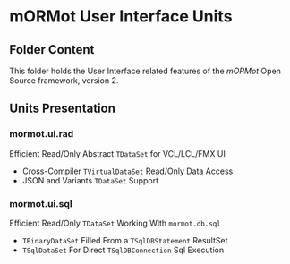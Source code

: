 # mORMot User Interface Units

## Folder Content

This folder holds the User Interface related features of the *mORMot* Open Source framework, version 2.


## Units Presentation

### mormot.ui.rad

Efficient Read/Only Abstract `TDataSet` for VCL/LCL/FMX UI
- Cross-Compiler `TVirtualDataSet` Read/Only Data Access
- JSON and Variants `TDataSet` Support

### mormot.ui.sql

Efficient Read/Only `TDataSet` Working With `mormot.db.sql`
- `TBinaryDataSet` Filled From a `TSqlDBStatement` ResultSet
- `TSqlDataSet` For Direct `TSqlDBConnection` Sql Execution
